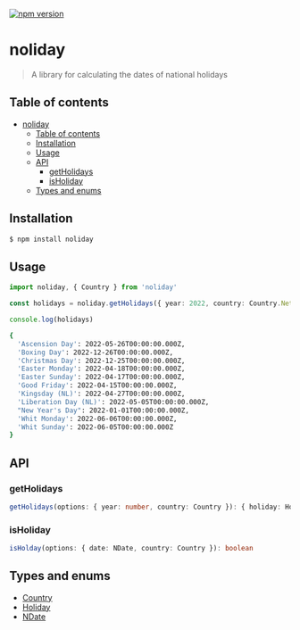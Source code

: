 [![npm version](https://badge.fury.io/js/noliday.svg)](https://badge.fury.io/js/noliday)

# noliday

> A library for calculating the dates of national holidays

## Table of contents

- [noliday](#noliday)
	- [Table of contents](#table-of-contents)
	- [Installation](#installation)
	- [Usage](#usage)
	- [API](#api)
		- [getHolidays](#getholidays)
		- [isHoliday](#isholiday)
	- [Types and enums](#types-and-enums)

## Installation

```sh
$ npm install noliday
```

## Usage

```ts
import noliday, { Country } from 'noliday'

const holidays = noliday.getHolidays({ year: 2022, country: Country.Netherlands})

console.log(holidays)
```

```sh
{
  'Ascension Day': 2022-05-26T00:00:00.000Z,
  'Boxing Day': 2022-12-26T00:00:00.000Z,
  'Christmas Day': 2022-12-25T00:00:00.000Z,
  'Easter Monday': 2022-04-18T00:00:00.000Z,
  'Easter Sunday': 2022-04-17T00:00:00.000Z,
  'Good Friday': 2022-04-15T00:00:00.000Z,
  'Kingsday (NL)': 2022-04-27T00:00:00.000Z,
  'Liberation Day (NL)': 2022-05-05T00:00:00.000Z,
  "New Year's Day": 2022-01-01T00:00:00.000Z,
  'Whit Monday': 2022-06-06T00:00:00.000Z,
  'Whit Sunday': 2022-06-05T00:00:00.000Z
}
```

## API

### getHolidays

```ts
getHolidays(options: { year: number, country: Country }): { holiday: Holiday, date: Date }[]
```

### isHoliday

```ts
isHolday(options: { date: NDate, country: Country }): boolean
```

## Types and enums
- [Country](https://github.com/HTeker/noliday/blob/master/src/enums/country.enum.ts)
- [Holiday](https://github.com/HTeker/noliday/blob/master/src/enums/holiday.enum.ts)
- [NDate](https://github.com/HTeker/noliday/blob/master/src/types/n-day.ts)